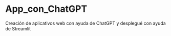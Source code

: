 # App_con_ChatGPT
Creación de aplicativos web con ayuda de ChatGPT y desplegué con ayuda de Streamlit

